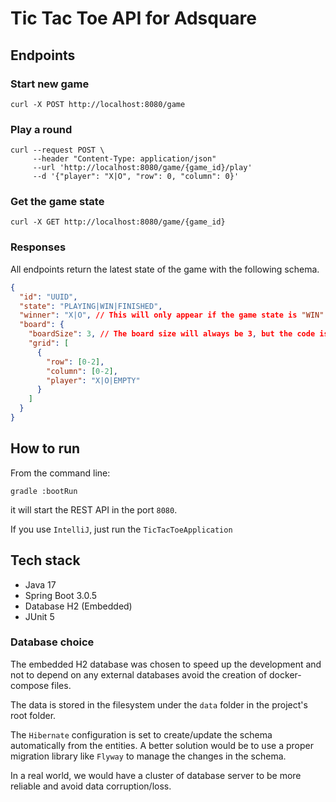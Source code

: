 # Tic Tac Toe API for Adsquare

## Endpoints

### Start new game
```shell
curl -X POST http://localhost:8080/game
```

### Play a round
```shell
curl --request POST \
     --header "Content-Type: application/json"
     --url 'http://localhost:8080/game/{game_id}/play'
     --d '{"player": "X|O", "row": 0, "column": 0}'
```

### Get the game state
```shell
curl -X GET http://localhost:8080/game/{game_id}
```

### Responses

All endpoints return the latest state of the game with the following schema.

```json
{
  "id": "UUID",
  "state": "PLAYING|WIN|FINISHED",
  "winner": "X|O", // This will only appear if the game state is "WIN"
  "board": {
    "boardSize": 3, // The board size will always be 3, but the code is prepared for different board sizes.
    "grid": [
      {
        "row": [0-2],
        "column": [0-2],
        "player": "X|O|EMPTY"
      }
    ]
  }
}
```

## How to run

From the command line:

````shell
gradle :bootRun 
````
it will start the REST API in the port `8080`.

If you use `IntelliJ`, just run the `TicTacToeApplication`


## Tech stack

- Java 17
- Spring Boot 3.0.5
- Database H2 (Embedded)
- JUnit 5

### Database choice

The embedded H2 database was chosen to speed up the development and not to depend on any external databases avoid the creation of docker-compose files.

The data is stored in the filesystem under the `data` folder in the project's root folder.

The `Hibernate` configuration is set to create/update the schema automatically from the entities. A better solution would be to use a proper migration library like `Flyway` to manage the changes in the schema.

In a real world, we would have a cluster of database server to be more reliable and avoid data corruption/loss. 

